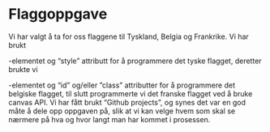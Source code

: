 
<h1><strong>Flaggoppgave</strong></h1>

Vi har valgt å ta for oss flaggene til Tyskland, Belgia og Frankrike. Vi har brukt <p>-elementet og “style” attributt for å programmere det tyske flagget, deretter brukte vi <p>-elementet og “id” og/eller ”class” attributter for å programmere det belgiske flagget, til slutt programmerte vi det franske flagget ved å bruke canvas API.
Vi har fått brukt “Github projects”, og synes det var en god måte å dele opp oppgaven på, slik at vi kan velge hvem som skal se nærmere på hva og hvor langt man har kommet i prosessen.
